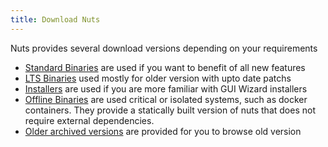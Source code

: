 ```yaml
---
title: Download Nuts
---
```



Nuts provides several download versions depending on your requirements

* [Standard Binaries](#downloadPreview) are used if you want to benefit of all new features
* [LTS Binaries](#downloadStable) used mostly for older version with upto date patchs
* [Installers](#downloadInstaller) are used if you are more familiar with GUI Wizard installers
* [Offline Binaries](#downloadAppFull) are used critical or isolated systems, such as docker containers. They provide a statically built version of nuts that does not require external dependencies.
* [Older archived versions](#downloadArchive) are provided for you to browse old version
